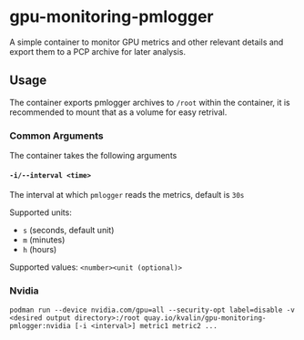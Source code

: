 # gpu-monitoring-pmlogger
A simple container to monitor GPU metrics and other relevant details and export them to a PCP archive for later analysis.

## Usage
The container exports pmlogger archives to `/root` within the container, it is recommended to mount that as a volume for easy retrival.

### Common Arguments
The container takes the following arguments

#### `-i/--interval <time>`
The interval at which `pmlogger` reads the metrics, default is `30s`

Supported units:
- `s` (seconds, default unit)
- `m` (minutes)
- `h` (hours)

Supported values:
`<number><unit (optional)>`

### Nvidia
`podman run --device nvidia.com/gpu=all --security-opt label=disable -v <desired output directory>:/root quay.io/kvalin/gpu-monitoring-pmlogger:nvidia [-i <interval>] metric1 metric2 ...`
